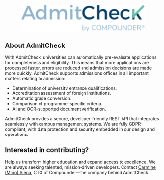 <p align="center">
    <a href="https://www.admitcheck.com" target="_blank">
        <img src="../art/logo.svg" width="400">
    </a>
</p>

## About AdmitCheck

With AdmitCheck, universities can automatically pre-evaluate applications for completeness and eligibility. This means that more applications are processed faster, errors are reduced and admission decisions are made more quickly. AdmitCheck supports admissions offices in all important matters relating to admission:

- Determination of university entrance qualifications.
- Accreditation assessment of foreign institutions.
- Automatic grade conversion.
- Comparison of programme-specific criteria.
- AI and OCR-supported document verification.

AdmitCheck provides a secure, developer-friendly REST API that integrates seamlessly with campus management systems. We are fully GDPR-compliant, with data protection and security embedded in our design and operations.

## Interested in contributing?

Help us transform higher education and expand access to excellence. We are always seeking talented, mission-driven developers. Contact [Carmine (Mino) Siena](mailto:c.siena@compounder.eu), CTO of Compounder—the company behind AdmitCheck.